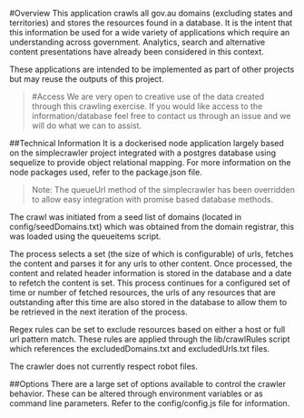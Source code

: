 #Overview
This application crawls all gov.au domains (excluding states and territories) and stores the resources
found in a database. It is the intent that this information be used for a wide variety of applications which require an understanding across government.
Analytics, search and alternative content presentations have already been considered in this context.

These applications are intended to be implemented as part of other projects but may reuse the outputs of this project.

>#Access
>We are very open to creative use of the data created through this crawling exercise. If you would like access to the information/database feel free to contact us through an issue and we will do what we can to assist.

##Technical Information
It is a dockerised node application largely based on the simplecrawler project integrated with a postgres database using sequelize to provide object relational mapping. For more information on the node packages used, refer to the package.json file.

> Note: The queueUrl method of the simplecrawler has been overridden to allow easy integration with promise based database methods.

The crawl was initiated from a seed list of domains (located in config/seedDomains.txt) which was obtained from the domain registrar, this was loaded using the queueitems script.

The process selects a set (the size of which is configurable) of urls, fetches the content and parses it for any urls to other content. Once processed, the content and related header information is stored in the database and a date to refetch the content is set. This process continues for a configured set of time or number of fetched resources, the urls of any resources that are outstanding after this time are also stored in the database to allow them to be retrieved in the next iteration of the process.

Regex rules can be set to exclude resources based on either a host or full url pattern match. These rules are applied through the lib/crawlRules script which references the excludedDomains.txt and excludedUrls.txt files.

The crawler does not currently respect robot files.

##Options
There are a large set of options available to control the crawler behavior. These can be altered through environment variables or as command line parameters. Refer to the config/config.js file for information.
